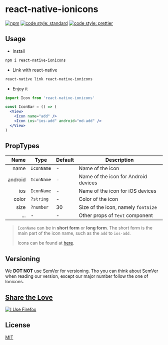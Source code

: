 # react-native-ionicons

[![npm](https://img.shields.io/npm/v/react-native-ionicons.svg)](https://www.npmjs.com/package/react-native-ionicons)
[![code style: standard](https://img.shields.io/badge/code_style-standard-brightgreen.svg)](https://standardjs.com)
[![code style: prettier](https://img.shields.io/badge/code_style-prettier-ff69b4.svg)](https://prettier.io/)

## Usage

- Install

```bash
npm i react-native-ionicons
```

- Link with react-native

```bash
react-native link react-native-ionicons
```

- Enjoy it

```jsx harmony
import Icon from 'react-native-ionicons'

const IconBar = () => (
  <View>
    <Icon name="add" />
    <Icon ios="ios-add" android="md-add" />
  </View>
)
```

## PropTypes

|    Name | Type       | Default | Description                          |
| ------: | ---------- | ------- | ------------------------------------ |
|    name | `IconName` | -       | Name of the icon                     |
| android | `IconName` | -       | Name of the icon for Android devices |
|     ios | `IconName` | -       | Name of the icon for iOS devices     |
|   color | `?string`  | -       | Color of the icon                    |
|    size | `?number`  | 30      | Size of the icon, namely `fontSize`  |
|     ... | -          | -       | Other props of `Text` component      |

> `IconName` can be in **short form** or **long form**.
> The short form is the main part of the icon name, such as the `add` to `ios-add`.
>
> Icons can be found at [here](https://ionicons.com/).

## Versioning

We **DOT NOT** use [SemVer](http://semver.org/) for versioning. Tho you can think about SemVer when reading our version, except our major number follow the one of Ionicons.

## [Share the Love](https://mozilla.github.io/for-firefox/)

<a title="I Use Firefox"
   rel="nofollow"
   href="https://www.mozilla.org/firefox/this-browser-comes-highly-recommended/?utm_source=devs-for.firefox.com&utm_medium=referral&utm_campaign=devs-for-firefox&utm_content=I-Use-Firefox">
<img style="border:0 none;"
       alt="I Use Firefox"
       srcset="//code.cdn.mozilla.net/for-firefox/badges/assets/I-Use-Firefox.png,
               //code.cdn.mozilla.net/for-firefox/badges/assets/I-Use-Firefox-2x.png 2x"
       src="//code.cdn.mozilla.net/for-firefox/badges/assets/I-Use-Firefox.png">
</a>

## License

[MIT](./LICENSE)
